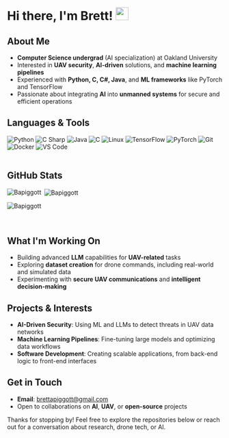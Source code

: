 
<!--
**Bapiggott/Bapiggott** is a ✨ _special_ ✨ repository because its `README.md` (this file) appears on your GitHub profile.

Here are some ideas to get you started:

- 🔭 I’m currently working on ...
- 🌱 I’m currently learning ...
- 👯 I’m looking to collaborate on ...
- 🤔 I’m looking for help with ...
- 💬 Ask me about ...
- 📫 How to reach me: ...
- 😄 Pronouns: ...
- ⚡ Fun fact: ...
-->
# Hi there, I'm Brett! <img src="https://media.giphy.com/media/hvRJCLFzcasrR4ia7z/giphy.gif" width="30px"/>

## About Me
- **Computer Science undergrad** (AI specialization) at Oakland University  
- Interested in **UAV security**, **AI-driven** solutions, and **machine learning pipelines**  
- Experienced with **Python, C, C#, Java**, and **ML frameworks** like PyTorch and TensorFlow  
- Passionate about integrating **AI** into **unmanned systems** for secure and efficient operations

## Languages & Tools

<div>
  
  <!-- LANGUAGES -->
  <img src="https://img.shields.io/badge/Python-3776AB?style=for-the-badge&logo=python&logoColor=white" alt="Python" />
  <img src="https://img.shields.io/badge/C%23-239120?style=for-the-badge&logo=csharp&logoColor=white" alt="C Sharp" />
  <img src="https://img.shields.io/badge/Java-ED8B00?style=for-the-badge&logo=java&logoColor=white" alt="Java" />
  <img src="https://img.shields.io/badge/C-A8B9CC?style=for-the-badge&logo=c&logoColor=white" alt="C" />
  
  <!-- TOOLS -->
  <img src="https://img.shields.io/badge/Linux-FCC624?style=for-the-badge&logo=linux&logoColor=black" alt="Linux" />
  <img src="https://img.shields.io/badge/TensorFlow-FF6F00?style=for-the-badge&logo=tensorflow&logoColor=white" alt="TensorFlow" />
  <img src="https://img.shields.io/badge/PyTorch-EE4C2C?style=for-the-badge&logo=pytorch&logoColor=white" alt="PyTorch" />
  <img src="https://img.shields.io/badge/Git-F05032?style=for-the-badge&logo=git&logoColor=white" alt="Git" />
  <img src="https://img.shields.io/badge/Docker-2496ED?style=for-the-badge&logo=docker&logoColor=white" alt="Docker" />
  <img src="https://img.shields.io/badge/VS%20Code-007ACC?style=for-the-badge&logo=visual-studio-code&logoColor=white" alt="VS Code" />
  
</div>

<br/>

## GitHub Stats
<p>
  <img align="left" src="https://github-readme-stats.vercel.app/api/top-langs?username=Bapiggott&show_icons=true&locale=en&layout=compact" alt="Bapiggott" />
</p>

<p>
  &nbsp;<img align="center" src="https://github-readme-stats.vercel.app/api?username=Bapiggott&show_icons=true&locale=en" alt="Bapiggott" />
</p>

<p>
  <img align="center" src="https://github-readme-streak-stats.herokuapp.com/?user=Bapiggott&" alt="Bapiggott" />
</p>

<br/>

## What I'm Working On
- Building advanced **LLM** capabilities for **UAV-related** tasks  
- Exploring **dataset creation** for drone commands, including real-world and simulated data  
- Experimenting with **secure UAV communications** and **intelligent decision-making**

## Projects & Interests
- **AI-Driven Security**: Using ML and LLMs to detect threats in UAV data networks  
- **Machine Learning Pipelines**: Fine-tuning large models and optimizing data workflows  
- **Software Development**: Creating scalable applications, from back-end logic to front-end interfaces  

## Get in Touch
- **Email**: [brettapiggott@gmail.com](mailto:brettapiggott@gmail.com)  
- Open to collaborations on **AI**, **UAV**, or **open-source** projects  

Thanks for stopping by! Feel free to explore the repositories below or reach out for a conversation about research, drone tech, or AI.
